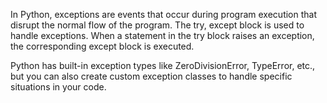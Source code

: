 In Python, exceptions are events that occur during program execution that disrupt the normal flow of the program. The try, except block is used to handle exceptions. When a statement in the try block raises an exception, the corresponding except block is executed.

Python has built-in exception types like ZeroDivisionError, TypeError, etc., but you can also create custom exception classes to handle specific situations in your code.
